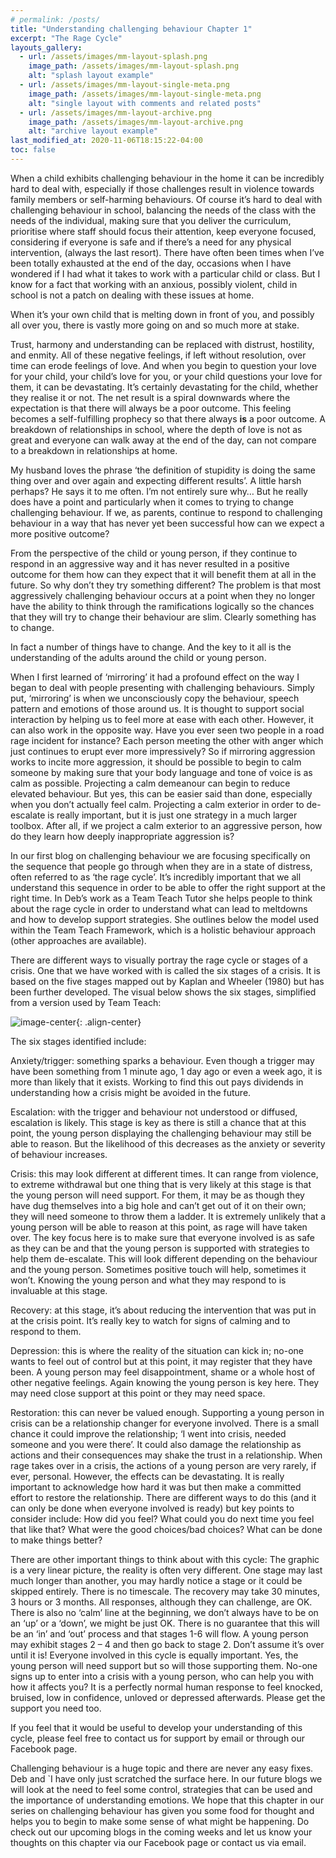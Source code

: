 ```yaml
---
# permalink: /posts/
title: "Understanding challenging behaviour Chapter 1"
excerpt: "The Rage Cycle"
layouts_gallery:
  - url: /assets/images/mm-layout-splash.png
    image_path: /assets/images/mm-layout-splash.png
    alt: "splash layout example"
  - url: /assets/images/mm-layout-single-meta.png
    image_path: /assets/images/mm-layout-single-meta.png
    alt: "single layout with comments and related posts"
  - url: /assets/images/mm-layout-archive.png
    image_path: /assets/images/mm-layout-archive.png
    alt: "archive layout example"
last_modified_at: 2020-11-06T18:15:22-04:00
toc: false
---
```


When a child exhibits challenging behaviour in the home it can be incredibly hard to deal with, especially if those challenges result in violence towards family members or self-harming behaviours. Of course it’s hard to deal with challenging behaviour in school, balancing the needs of the class with the needs of the individual, making sure that you deliver the curriculum, prioritise where staff should focus their attention, keep everyone focused, considering if everyone is safe and if there’s a need for any physical intervention, (always the last resort). There have often been times when I’ve been totally exhausted at the end of the day, occasions when I have wondered if I had what it takes to work with a particular child or class. But I know for a fact that working with an anxious, possibly violent, child in school is not a patch on dealing with these issues at home.

When it’s your own child that is melting down in front of you, and possibly all over you, there is vastly more going on and so much more at stake. 

Trust, harmony and understanding can be replaced with distrust, hostility, and enmity. All of these negative feelings, if left without resolution, over time can erode feelings of love. And when you begin to question your love for your child, your child’s love for you, or your child questions your love for them, it can be devastating. It’s certainly devastating for the child, whether they realise it or not. The net result is a spiral downwards where the expectation is that there will always be a poor outcome. This feeling becomes a self-fulfilling prophecy so that there always **is** a poor outcome. A breakdown of relationships in school, where the depth of love is not as great and everyone can walk away at the end of the day, can not compare to a breakdown in relationships at home. 

My husband loves the phrase ‘the definition of stupidity is doing the same thing over and over again and expecting different results’. A little harsh perhaps? He says it to me often. I’m not entirely sure why…
But he really does have a point and particularly when it comes to trying to change challenging behaviour. If we, as parents, continue to respond to challenging behaviour in a way that has never yet been successful how can we expect a more positive outcome?

From the perspective of the child or young person, if they continue to respond in an aggressive way and it has never resulted in a positive outcome for them how can they expect that it will benefit them at all in the future.  So why don’t they try something different? The problem is that most aggressively challenging behaviour occurs at a point when they no longer have the ability to think through the ramifications logically so the chances that they will try to change their behaviour are slim. Clearly something has to change. 

In fact a number of things have to change. And the key to it all is the understanding of the adults around the child or young person.

When I first learned of ‘mirroring’ it had a profound effect on the way I began to deal with people presenting with challenging behaviours. Simply put, ‘mirroring’ is when we unconsciously copy the behaviour, speech pattern and emotions of those around us. It is thought to support social interaction by helping us to feel more at ease with each other. However, it can also work in the opposite way. Have you ever seen two people in a road rage incident for instance? Each person meeting the other with anger which just continues to erupt ever more impressively? So if mirroring aggression works to incite more aggression, it should be possible to begin to calm someone by making sure that your body language and tone of voice is as calm as possible. Projecting a calm demeanour can begin to reduce elevated behaviour. But yes, this can be easier said than done, especially when you don’t actually feel calm. Projecting a calm exterior in order to de-escalate is really important, but it is just one strategy in a much larger toolbox. After all, if we project a calm exterior to an aggressive person, how do they learn how deeply inappropriate aggression is?

In our first blog on challenging behaviour we are focusing specifically on the sequence that people go through when they are in a state of distress, often referred to as ‘the rage cycle’. It’s incredibly important that we all understand this sequence in order to be able to offer the right support at the right time. In Deb’s work as a Team Teach Tutor she helps people to think about the rage cycle in order to understand what can lead to meltdowns and how to develop support strategies. She outlines below the model used within the Team Teach Framework, which is a holistic behaviour approach (other approaches are available).

There are different ways to visually portray the rage cycle or stages of a crisis.  One that we have worked with is called the six stages of a crisis.  It is based on the five stages mapped out by Kaplan and Wheeler (1980) but has been further developed.  The visual below shows the six stages, simplified from a version used by Team Teach:

![image-center]({{"/assets/images/Rage-cycle-graphic.png"}}){: .align-center}

The six stages identified include:

Anxiety/trigger:  something sparks a behaviour. Even though a trigger may have been something from 1 minute ago, 1 day ago or even a week ago, it is more than likely that it exists.  Working to find this out pays dividends in understanding how a crisis might be avoided in the future.

Escalation: with the trigger and behaviour not understood or diffused, escalation is likely.  This stage is key as there is still a chance that at this point, the young person displaying the challenging behaviour may still be able to reason.  But the likelihood of this decreases as the anxiety or severity of behaviour increases.

Crisis:  this may look different at different times.  It can range from violence, to extreme withdrawal but one thing that is very likely at this stage is that the young person will need support.  For them, it may be as though they have dug themselves into a big hole and can’t get out of it on their own; they will need someone to throw them a ladder.  It is extremely unlikely that a young person will be able to reason at this point, as rage will have taken over.  The key focus here is to make sure that everyone involved is as safe as they can be and that the young person is supported with strategies to help them de-escalate.  This will look different depending on the behaviour and the young person.  Sometimes positive touch will help, sometimes it won’t.  Knowing the young person and what they may respond to is invaluable at this stage.

Recovery: at this stage, it’s about reducing the intervention that was put in at the crisis point.  It’s really key to watch for signs of calming and to respond to them. 

Depression: this is where the reality of the situation can kick in; no-one wants to feel out of control but at this point, it may register that they have been.  A young person may feel disappointment, shame or a whole host of other negative feelings.  Again knowing the young person is key here.  They may need close support at this point or they may need space. 

Restoration: this can never be valued enough.  Supporting a young person in crisis can be a relationship changer for everyone involved.  There is a small chance it could improve the relationship; ‘I went into crisis, needed someone and you were there’.  It could also damage the relationship as actions and their consequences may shake the trust in a relationship.  When rage takes over in a crisis, the actions of a young person are very rarely, if ever, personal.  However, the effects can be devastating.  It is really important to acknowledge how hard it was but then make a committed effort to restore the relationship.  There are different ways to do this (and it can only be done when everyone involved is ready) but key points to consider include:
How did you feel?
What could you do next time you feel that like that?
What were the good choices/bad choices?
What can be done to make things better?

There are other important things to think about with this cycle:
The graphic is a very linear picture, the reality is often very different.  One stage may last much longer than another, you may hardly notice a stage or it could be skipped entirely. 
There is no timescale.  The recovery may take 30 minutes, 3 hours or 3 months.  All responses, although they can challenge, are OK.  
There is also no ‘calm’ line at the beginning, we don’t always have to be on an ‘up’ or a ‘down’, we might be just OK. 
There is no guarantee that this will be an ‘in’ and ‘out’ process and that stages 1-6 will flow.  A young person may exhibit stages 2 – 4 and then go back to stage 2.  Don’t assume it’s over until it is!
Everyone involved in this cycle is equally important.  Yes, the young person will need support but so will those supporting them.  No-one signs up to enter into a crisis with a young person, who can help you with how it affects you?  It is a perfectly normal human response to feel knocked, bruised, low in confidence, unloved or depressed afterwards.  Please get the support you need too.

If you feel that it would be useful to develop your understanding of this cycle, please feel free to contact us for support by email or through our Facebook page.  

Challenging behaviour is a huge topic and there are never any easy fixes. Deb and `I have only just scratched the surface here. In our future blogs we will look at the need to feel some control, strategies that can be used and the importance of understanding emotions. We hope that this chapter in our series on challenging behaviour has given you some food for thought and helps you to begin to make some sense of what might be happening. Do check out our upcoming blogs    in the coming weeks and let us know your thoughts on this chapter via our Facebook page or contact us via email.